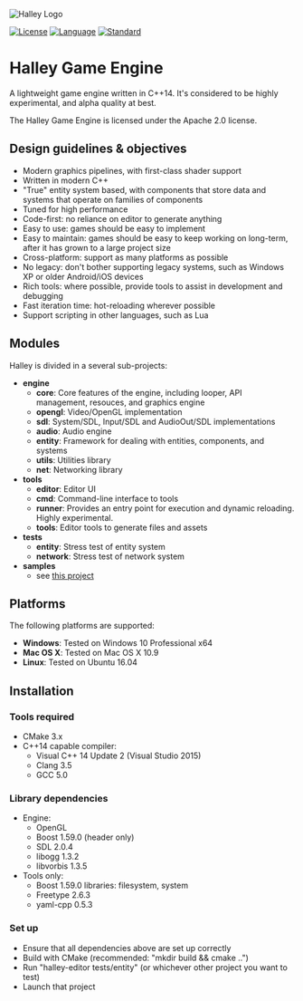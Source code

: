 ![Halley Logo](http://higherorderfun.com/stuff/halley/halley_scarlet.png)

[![License](https://img.shields.io/badge/license-Apache%202.0-brightgreen.svg)](https://en.wikipedia.org/wiki/C%2B%2B14)
[![Language](https://img.shields.io/badge/language-C++-blue.svg)](https://isocpp.org/)
[![Standard](https://img.shields.io/badge/c%2B%2B-14-blue.svg)](https://en.wikipedia.org/wiki/C%2B%2B14)

# Halley Game Engine
A lightweight game engine written in C++14. It's considered to be highly experimental, and alpha quality at best.

The Halley Game Engine is licensed under the Apache 2.0 license.

## Design guidelines & objectives
* Modern graphics pipelines, with first-class shader support
* Written in modern C++
* "True" entity system based, with components that store data and systems that operate on families of components
* Tuned for high performance
* Code-first: no reliance on editor to generate anything
* Easy to use: games should be easy to implement
* Easy to maintain: games should be easy to keep working on long-term, after it has grown to a large project size
* Cross-platform: support as many platforms as possible
* No legacy: don't bother supporting legacy systems, such as Windows XP or older Android/iOS devices
* Rich tools: where possible, provide tools to assist in development and debugging
* Fast iteration time: hot-reloading wherever possible
* Support scripting in other languages, such as Lua

## Modules
Halley is divided in a several sub-projects:
* **engine**
  * **core**: Core features of the engine, including looper, API management, resouces, and graphics engine
  * **opengl**: Video/OpenGL implementation
  * **sdl**: System/SDL, Input/SDL and AudioOut/SDL implementations
  * **audio**: Audio engine
  * **entity**: Framework for dealing with entities, components, and systems
  * **utils**: Utilities library
  * **net**: Networking library
* **tools**
  * **editor**: Editor UI
  * **cmd**: Command-line interface to tools
  * **runner**: Provides an entry point for execution and dynamic reloading. Highly experimental.
  * **tools**: Editor tools to generate files and assets
* **tests**
  * **entity**: Stress test of entity system
  * **network**: Stress test of network system
* **samples**
  * see [this project](https://github.com/amzeratul/halley-samples)

## Platforms
The following platforms are supported:
* **Windows**: Tested on Windows 10 Professional x64
* **Mac OS X**: Tested on Mac OS X 10.9
* **Linux**: Tested on Ubuntu 16.04

## Installation

### Tools required
* CMake 3.x
* C++14 capable compiler:
  * Visual C++ 14 Update 2 (Visual Studio 2015)
  * Clang 3.5
  * GCC 5.0

### Library dependencies
* Engine:
  * OpenGL
  * Boost 1.59.0 (header only)
  * SDL 2.0.4
  * libogg 1.3.2
  * libvorbis 1.3.5
* Tools only:
  * Boost 1.59.0 libraries: filesystem, system
  * Freetype 2.6.3
  * yaml-cpp 0.5.3

### Set up
* Ensure that all dependencies above are set up correctly
* Build with CMake (recommended: "mkdir build && cmake ..")
* Run "halley-editor tests/entity" (or whichever other project you want to test)
* Launch that project
